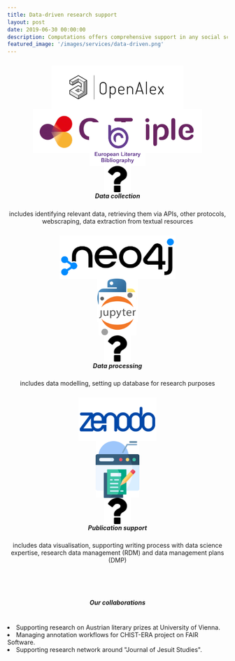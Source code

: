 ```yaml
---
title: Data-driven research support
layout: post
date: 2019-06-30 00:00:00
description: Computations offers comprehensive support in any social sciences and humanities (SSH) research which involves data usage. We are assisting research on all stages of the research lifecycle from data collection, through processing to visualisation and publication of research results (articles, books, datasets, etc.). <br><a href="/people/">Our team</a> includes data scientists, developers and SSH researchers passionate about helping researchers achieve their goals.
featured_image: '/images/services/data-driven.png'
---
```


<div class="page-blog">
    <section class="all-posts">
        <div class="wrap">
            <div class="posts__list grid">
                <div>
                    <div class="wrap grid" style="padding: 0; margin-bottom: 40px; gap: 0;">
                        <div class="wrap grid__2-col" style="padding: 10px; gap: 0; height: 110px;">
                            <div style="display: flex; justify-content: center; align-items: center;">
                                <img src="/images/services_pictures/openalex.png" style="max-height: 100px">
                            </div>
                            <div style="display: flex; justify-content: center; align-items: center;">
                                <img src="/images/services_pictures/gotriple.png" style="max-height: 100px">
                            </div>
                        </div>
                        <div class="wrap grid__2-col" style="padding: 10px; gap: 0; height: 110px;">
                            <div style="display: flex; justify-content: center; align-items: center;">
                                <img src="/images/services_pictures/elb.png" style="max-height: 100px">
                            </div>
                            <div style="display: flex; justify-content: center; align-items: center;">
                                <img src="/images/services_pictures/question-sign.png" style="max-height: 60px">
                            </div>
                        </div>
                    </div>
                    <h5 class="post__title subtitle--bold" style="text-align: center;">Data collection</h5>
                    <p style="text-align: center;">includes identifying relevant data, retrieving them via APIs, other protocols, webscraping, data extraction from textual resources</p>
                </div>
                <div>
                    <div class="wrap grid" style="padding: 0; margin-bottom: 40px; gap: 0;">
                        <div class="wrap grid__2-col" style="padding: 10px; gap: 0; height: 110px;">
                            <div style="display: flex; justify-content: center; align-items: center;">
                                <img src="/images/services_pictures/neo4j.png" style="max-height: 100px">
                            </div>
                            <div style="display: flex; justify-content: center; align-items: center;">
                                <img src="/images/services_pictures/python.png" style="max-height: 100px">
                            </div>
                        </div>
                        <div class="wrap grid__2-col" style="padding: 10px; gap: 0; height: 110px;">
                            <div style="display: flex; justify-content: center; align-items: center;">
                                <img src="/images/services_pictures/jupyter.png" style="max-height: 100px">
                            </div>
                            <div style="display: flex; justify-content: center; align-items: center;">
                                <img src="/images/services_pictures/question-sign.png" style="max-height: 60px">
                            </div>
                        </div>
                    </div>
                    <h5 class="post__title subtitle--bold" style="text-align: center;">Data processing</h5>
                    <p style="text-align: center;">includes data modelling, setting up database for research purposes</p>
                </div>
                <div>
                    <div class="wrap grid" style="padding: 0; margin-bottom: 40px; gap: 0;">
                        <div class="wrap grid__2-col" style="padding: 10px; gap: 0; height: 110px;">
                            <div style="display: flex; justify-content: center; align-items: center;">
                                <img src="/images/services_pictures/zenodo.png" style="max-height: 100px">
                            </div>
                            <div style="display: flex; justify-content: center; align-items: center;">
                                <img src="/images/services_pictures/chart.png" style="max-height: 100px">
                            </div>
                        </div>
                        <div class="wrap grid__2-col" style="padding: 10px; gap: 0; height: 110px;">
                            <div style="display: flex; justify-content: center; align-items: center;">
                                <img src="/images/services_pictures/content-writing.png" style="max-height: 100px">
                            </div>
                            <div style="display: flex; justify-content: center; align-items: center;">
                                <img src="/images/services_pictures/question-sign.png" style="max-height: 60px">
                            </div>
                        </div>
                    </div>
                    <h5 class="post__title subtitle--bold" style="text-align: center;">Publication support</h5>
                    <p style="text-align: center;">includes data visualisation, supporting writing process with data science expertise, research data management (RDM) and data management plans (DMP)</p>
                </div>
            </div>
            <h5 class="post__title subtitle--bold" style="text-align: center; margin-bottom: 40px; margin-top: 80px;">Our collaborations</h5>
            <lu>
				<li>Supporting research on Austrian literary prizes at University of Vienna.</li>
				<li>Managing annotation workflows for CHIST-ERA project on FAIR Software.</li>
				<li>Supporting research network around "Journal of Jesuit Studies". </li>
			</lu>
        </div>
    </section>
</div>
